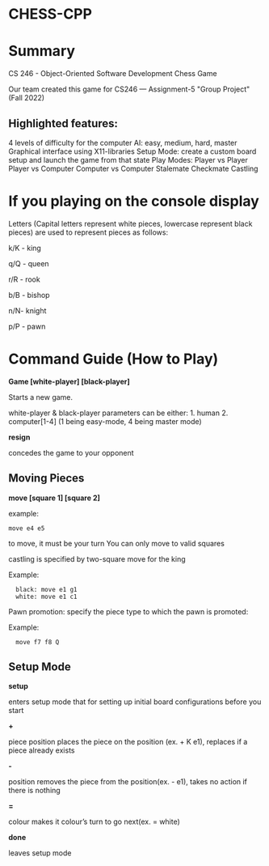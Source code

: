 # CHESS-CPP

# Summary
CS 246 - Object-Oriented Software Development Chess Game

Our team created this game for CS246 — Assignment-5 "Group Project" (Fall 2022)

## Highlighted features:

4 levels of difficulty for the computer AI: easy, medium, hard, master
Graphical interface using X11-libraries 
Setup Mode: create a custom board setup and launch the game from that state 
Play Modes: 
  Player vs Player
  Player vs Computer
  Computer vs Computer
Stalemate
Checkmate
Castling 

# If you playing on the console display

  Letters (Capital letters represent white pieces, lowercase represent black pieces) are used to represent pieces as follows: 

  k/K - king
  
  q/Q - queen
  
  r/R - rook 
  
  b/B - bishop
  
  n/N- knight
  
  p/P - pawn

# Command Guide (How to Play)

**Game [white-player] [black-player]**

  Starts a new game. 
    
  white-player & black-player parameters can be either: 
    1. human
    2. computer[1-4] (1 being easy-mode, 4 being master mode)  

**resign**
  
  concedes the game to your opponent
    
## Moving Pieces 
 
  **move [square 1] [square 2]**
  
  example: 

    move e4 e5 

  to move, it must be your turn 
  You can only move to valid squares

  castling is specified by two-square move for the king
  
  Example:

      black: move e1 g1
      white: move e1 c1
      
  Pawn promotion: specify the piece type to which the pawn is promoted: 
  
  Example:

      move f7 f8 Q 

## Setup Mode
**setup**

  enters setup mode that for setting up initial board configurations before you start
  
**+**

  piece position places the piece on the position (ex. + K e1), replaces if a piece already exists

**-**

  position removes the piece from the position(ex. - e1), takes no action if there is nothing

**=**

  colour makes it colour’s turn to go next(ex. = white)

**done**

  leaves setup mode


